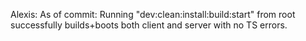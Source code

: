 Alexis:
As of commit:
Running "dev:clean:install:build:start" from root successfully builds+boots both client and server with no TS errors. 